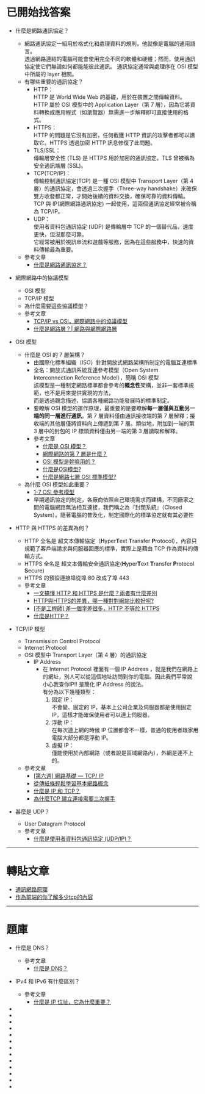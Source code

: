 # 已開始找答案

- 什麼是網路通訊協定？
  - 網路通訊協定一組用於格式化和處理資料的規則，他就像是電腦的通用語言。  
    透過網路連結的電腦可能會使用完全不同的軟體和硬體；然而，使用通訊協定使它們無論如何都能能彼此通訊。
    通訊協定通常與處理序在 OSI 模型中所屬的 layer 相關。
  - 有哪些重要的通訊協定？
    - HTTP：  
      HTTP 是 World Wide Web 的基礎，用於在裝置之間傳輸資料。HTTP 屬於 OSI 模型中的 Application Layer（第 7 層），因為它將資料轉換成應用程式（如瀏覽器）無需進一步解釋即可直接使用的格式。
    - HTTPS：  
      HTTP 的問題是它沒有加密，任何截獲 HTTP 資訊的攻擊者都可以讀取它。HTTPS 透過加密 HTTP 訊息修復了此問題。
    - TLS/SSL：  
      傳輸層安全性 (TLS) 是 HTTPS 用於加密的通訊協定。TLS 曾被稱為安全通訊端層 (SSL)。
    - TCP(TCP/IP)：  
      傳輸控制通訊協定(TCP) 是一種 OSI 模型中 Transport Layer（第 4 層）的通訊協定，會透過三次握手（Three-way handshake）來確保雙方收發都正常，才開始後續的資料交換，確保可靠的資料傳輸。  
      TCP 與 IP(網際網路通訊協定) 一起使用，這兩個通訊協定經常被合稱為 TCP/IP。  
    - UDP：  
      使用者資料包通訊協定 (UDP) 是傳輸層中 TCP 的一個替代品，速度更快，但沒那麼可靠。  
      它經常被用於視訊串流和遊戲等服務，因為在這些服務中，快速的資料傳輸最為重要。
  - 參考文章
    - [什麼是網路通訊協定？](https://www.cloudflare.com/zh-tw/learning/network-layer/what-is-a-protocol/)

- 網際網路中的協議模型
  - OSI 模型
  - TCP/IP 模型
  - 為什麼需要這些協議模型？
  - 參考文章
    - [TCP/IP vs OSI，網際網路中的協議模型](https://ithelp.ithome.com.tw/articles/10266168)
    - [什麼是網路層？| 網路與網際網路層](https://www.cloudflare.com/zh-tw/learning/network-layer/what-is-the-network-layer/)

- OSI 模型
  - 什麼是 OSI 的 7 層架構？
    - 由國際化標準組織（ISO）針對開放式網路架構所制定的電腦互連標準
    - 全名：開放式通訊系統互連參考模型（Open System Interconnection Reference Model），簡稱 OSI 模型  
      該模型是一種制定網路標準都會參考的**概念性**架構，並非一套標準規範，也不是用來提供實現的方法，  
      而是透過觀念描述，協調各種網路功能發展時的標準制定。
    - 要瞭解 OSI 模型的運作原理，最重要的是要瞭解**每一層僅與互動另一端的同一層進行通訊**。第 7 層資料僅由通訊接收端的第 7 層解釋；接收端的其他層僅將資料向上傳遞到第 7 層。類似地，附加到一端的第 3 層中的封包的 IP 標頭資料僅由另一端的第 3 層讀取和解釋。
    - 參考文章
      - [什麼是 OSI 模型？](https://www.cloudflare.com/zh-tw/learning/ddos/glossary/open-systems-interconnection-model-osi/)
      - [網際網路的第 7 層是什麼？](https://www.cloudflare.com/zh-tw/learning/ddos/what-is-layer-7/)
      - [OSI 模型是幹嘛用的？](https://kim85326.github.io/2019/09/30/OSI-%E6%A8%A1%E5%9E%8B/)
      - [什麼是OSI模型?](https://ithelp.ithome.com.tw/articles/10291793)
      - [什麼是網路七層 OSI 標準模型?](https://www.dawnraytech.com.tw/blog/network-osi-model-introduction/)
  - 為什麼 OSI 模型如此重要？
    - [1-7 OSI 參考模型](http://www.tsnien.idv.tw/Network_WebBook/chap1/1-7%20OSI%20%E5%8F%83%E8%80%83%E6%A8%A1%E5%9E%8B.html)
    - 早期通訊協定的制定，各廠商依照自己環境需求而建構，不同廠家之間的電腦網路無法相互連接，我們稱之為『封閉系統』（Closed System）。隨著電腦的普及化，制定國際化的標準協定就有其必要性

- HTTP 與 HTTPS 的差異為何？
  - HTTP 全名是 超文本傳輸協定（**H**yper**T**ext **T**ransfer **P**rotocol），內容只規範了客戶端請求與伺服器回應的標準，實際上是藉由 TCP 作為資料的傳輸方式。
  - HTTPS 全名是 超文本傳輸安全通訊協定(**H**yper**T**ext **T**ransfer **P**rotocol **S**ecure)
  - HTTPS 的預設連接埠從埠 80 改成了埠 443
  - 參考文章
    - [一文搞懂 HTTP 和 HTTPS 是什麼？兩者有什麼差別](https://tw.alphacamp.co/blog/http-https-difference)
    - [HTTP與HTTPS的差異，哪一種對對網站比較好呢?](https://www.sun-exp.com/blog01.aspx?id=20)
    - [[不是工程師] 差一個字差很多，HTTP 不等於 HTTPS](https://progressbar.tw/posts/101)
    - [什麼是HTTP？](https://www.cloudflare.com/zh-tw/learning/ddos/glossary/hypertext-transfer-protocol-http/)

- TCP/IP 模型
  - Transmission Control Protocol
  - Internet Protocol
  - OSI 模型中 Transport Layer（第 4 層）的通訊協定
    - IP Address
      - 在 Internet Protocol 裡面有一個 IP Address ，就是我們在網路上的網址，別人可以從這個地址訪問到你的電腦。因此我們平常說 小心我查你IP!! 是簡化 IP Address 的說法。  
      有分為以下幾種類型：
        1. 固定 IP：  
          不會變、固定的 IP，基本上公司企業及伺服器都是使用固定 IP，這樣才能確保使用者可以連上伺服器。
        2. 浮動 IP：  
          在每次連上網的時候 IP 位置都會不一樣，普通的使用者跟家用電腦大部分都是浮動 IP。
        3. 虛擬 IP：  
          僅能使用於內部網路（或者說是區域網路內），外網是連不上的。
  - 參考文章
    - [[第六週] 網路基礎 — TCP/ IP](https://miahsuwork.medium.com/%E7%AC%AC%E5%85%AD%E9%80%B1-%E7%B6%B2%E8%B7%AF%E5%9F%BA%E7%A4%8E-tcp-ip-f89cc09f1f36)
    - [從傳紙條輕鬆學習基本網路概念](https://hulitw.medium.com/learning-tcp-ip-http-via-sending-letter-5d3299203660)
    - [什麼是 IP 和 TCP？](https://www.cloudflare.com/zh-tw/learning/ddos/glossary/tcp-ip/)
    - [為什麼TCP 建立連接需要三次握手](https://draveness.me/whys-the-design-tcp-three-way-handshake/)

- 甚麼是 UDP？
  - User Datagram Protocol
  - 參考文章
    - [什麼是使用者資料包通訊協定 (UDP/IP)？](https://www.cloudflare.com/zh-tw/learning/ddos/glossary/user-datagram-protocol-udp/)


-----------------------------------------------------------------------------------------------------------------
# 轉貼文章

- [通訊網路原理](https://www.hlbh.hlc.edu.tw/resource/openfid.php?id=30758)
- [作為前端的你了解多少tcp的內容](https://juejin.cn/post/6844903731704791054)


-----------------------------------------------------------------------------------------------------------------
# 題庫

- 什麼是 DNS？
  - 參考文章
    - [什麼是 DNS？](https://www.cloudflare.com/zh-tw/learning/dns/what-is-dns/)

- IPv4 和 IPv6 有什麼區別？
  - 參考文章
    - [什麼是 IP 位址，它為什麼重要？](https://www.cloudflare.com/zh-tw/learning/dns/glossary/what-is-my-ip-address/)

- 

- 

- 

- 

- 

- 

- 

- 

- 

- 

- 

- 

- 

